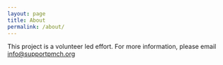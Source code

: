 ```yaml
---
layout: page
title: About
permalink: /about/
---
```


This project is a volunteer led effort. For more information, please email [info@supportpmch.org](mailto:info@supportpmch.org)